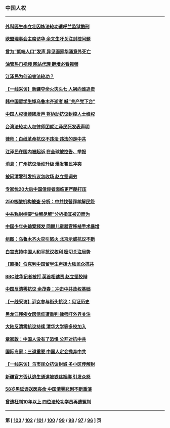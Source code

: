### 中国人权
---
#### [外科医生李立壮因炼法轮功遭呼兰监狱酷刑](../../pages/ncid278/n13875403.md?12020045) 
#### [欧盟理事会主席访华 余文生吁关注封控问题](../../pages/ncid278/n13876545.md?12020045) 
#### [曾为“低端人口”发声 异见画家华涌意外死亡](../../pages/ncid278/n13876522.md?12020045) 
#### [油管热门视频 网站代理 翻墙必看视频](http://138.2.39.72:81/youtube.html?epic-marker?12020045)
#### [江泽民为何迫害法轮功？](../../pages/ncid278/n13876324.md?12020045) 
#### [【一线采访】新疆夺命火灾头七 人祸向谁追责](../../pages/ncid278/n13876202.md?12020045) 
#### [韩中国留学生悼乌鲁木齐逝者 喊“共产党下台”](../../pages/ncid278/n13876166.md?12020045) 
#### [中国人权律师团发声 将协助抗议封控人士维权](../../pages/ncid278/n13876064.md?12020045) 
#### [台湾法轮功人权律师团就江泽民死发表声明](../../pages/ncid278/n13876141.md?12020045) 
#### [律师：白纸革命抗议不违法 违法的是中共](../../pages/ncid278/n13875995.md?12020045) 
#### [江泽民在国内被起诉 在全球被控告、举报](../../pages/ncid278/n13876054.md?12020045) 
#### [消息：广州抗议活动升级 爆发警民冲突](../../pages/ncid278/n13875902.md?12020045) 
#### [被问清零引发抗议怎收场 赵立坚词穷](../../pages/ncid278/n13875757.md?12020045) 
#### [专家忧20大后中国信仰者面临更严酷打压](../../pages/ncid278/n13874993.md?12020045) 
#### [250核酸机构被查 分析：中共找替罪羊解民怨](../../pages/ncid278/n13875428.md?12020045) 
#### [中共称封控要“快解尽解”分析指其被迫而为](../../pages/ncid278/n13875383.md?12020045) 
#### [中国少年失踪案频发 同期儿童器官移植手术暴增](../../pages/ncid278/n13875323.md?12020045) 
#### [组图：乌鲁木齐火灾引怒火 北京示威抗议不断](../../pages/ncid278/n13874830.md?12020045) 
#### [白宫支持中国人和平抗议权利 密切关注局势](../../pages/ncid278/n13874890.md?12020045) 
#### [【直播】伯克利中国留学生声援大陆民众抗共](../../pages/ncid278/n13874917.md?12020045) 
#### [BBC驻华记者被打 英首相谴责 赵立坚狡辩](../../pages/ncid278/n13874710.md?12020045) 
#### [中国反清零抗议 余茂春：冲击中共政权基础](../../pages/ncid278/n13874263.md?12020045) 
#### [【一线采访】沪女参与街头抗议：见证历史](../../pages/ncid278/n13874501.md?12020045) 
#### [黑龙江残疾女因信仰遭重判 律师吁外界关注](../../pages/ncid278/n13874070.md?12020045) 
#### [大陆反清零抗议持续 清华大学等多校加入](../../pages/ncid278/n13874065.md?12020045) 
#### [章家敦：中国人没有了恐惧 公开对抗中共](../../pages/ncid278/n13873814.md?12020045) 
#### [国际专家：三退重要 中国人定会抛弃中共](../../pages/ncid278/n13873286.md?12020045) 
#### [【一线采访】乌市民众抗议封城 多小区传解封](../../pages/ncid278/n13873574.md?12020045) 
#### [新疆官方否认逃生通道被铁丝捆绑 引发众怒](../../pages/ncid278/n13873325.md?12020045) 
#### [58岁男延误送医丧命 中国清零悲剧不断重演](../../pages/ncid278/n13873232.md?12020045) 
#### [曾遭枉判10年以上 四位法轮功学员再遭冤判](../../pages/ncid278/n13872398.md?12020045) 

---
#### 第 [ [103](./103.md?12020045) / [102](./102.md?12020045) / [101](./101.md?12020045) / [100](./100.md?12020045) / [99](./99.md?12020045) / [98](./98.md?12020045) / [97](./97.md?12020045) / [96](./96.md?12020045) ] 页
